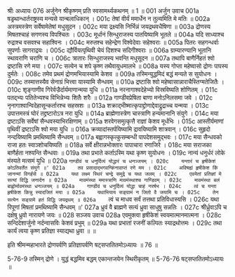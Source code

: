 श्रीः
अध्यायः 076
अर्जुनेन श्रीकृष्णम् प्रति स्वसामर्थ्यकथनम् ॥ 1 ॥
001	अर्जुन उवाच 
001a	षड्रथान्धार्तराष्ट्रस्य मन्यसे यान्बलाधिकान् ।
001c	तेषां वीर्यं ममार्धेन न तुल्यमिति मे मतिः ॥
002a	अस्त्रमस्त्रेण सर्वेषामेतेषां मधुसूदन ।
002c	मया द्रक्ष्यसि निर्भिन्नं जयद्रथवधैषिणा ॥
003a	द्रोणस्य मिषतश्चाहं सगणस्य विपश्चितः ।
003c	मूर्धानं सिन्धुराजस्य पातयिष्यामि भूतले ॥
004a	यदि साध्याश्च रुद्राश्च वसवश्च सहाश्विनः ।
004c	मरुतश्च सहेन्द्रेण विश्वेदेवाः सहेश्वराः ॥
005a	पितरः सहगन्धर्वाः सुपर्णाः सागराद्रयः ।
005c	द्यौर्वियत्पृथिवी चेयं दिशश्च सदिगीश्वराः ॥
006a	ग्राम्यारण्यानि भूतानि स्थावराणि चराणि च ।
006c	त्रातारः सिन्धुराजस्य भवन्ति मधुसूदन ॥
007a	तथापि बाणैर्निहतं श्वो द्रष्टासि रणे मया ।
007c	सत्येन च शपे कृष्ण तथैवायुधमालभे ॥
008a	यस्य गोप्ता महेष्वासो द्रोणः पापस्य दुर्मतेः ।
008c	तमेव प्रथमं द्रोणमभियास्यामि केशव ॥
009a	तस्मिन्युद्धमिदं बद्धं मन्यते स सुयोधनः ।
009c	तस्मात्तस्यैव सेनाग्रं भित्त्वा यास्यामि सैन्धवम् ॥
010a	द्रष्टासि श्वो महेष्वासान्नाराचैस्तिग्मतेजितैः ।
010c	शृङ्गाणीव गिरेर्वज्रैर्दार्यमाणान्मया युधि ॥
011a	नरनागाश्वदेहेभ्यो विस्रविष्यति शोणितम् ।
011c	पतद्भ्यः पतितेभ्यश्च विभिन्नेभ्यः शितैः शरैः ॥
012a	गाण्डीवप्रेषिता बाणा मनोऽनिलसमा जवे ।
012c	नृनागाश्वान्विदेहासून्कर्तारश्च सहस्रशः ॥
013a	शक्राद्भीष्मात्कृपाद्द्रोणाद्देवाद्रुद्राच्च यन्मया ।
013c	उपात्तमस्त्रं घोरं तद्द्रष्टारोऽत्र नरा युधि ॥
014a	ब्राह्मेणास्त्रेण चास्त्राणि हन्यमानानि संयुगे ।
014c	मया द्रष्टाऽसि सर्वेषां सैन्धवस्याभिरक्षिणाम् ॥
015a	शरवेगसमुत्कृत्तै राज्ञां केशव मूर्धभिः ।
015c	आस्तीर्यमाणां पृथिवीं द्रष्टाऽसि श्वो मया युधि ॥
016a	क्रव्यादांस्तर्पयिष्यामि द्रावयिष्यामि शात्रवान् ।
016c	सुहृदो नन्दयिष्यामि प्रमथिष्यामि सैन्धवम् ॥
017a	बह्वागस्कृत्कुसम्बन्धी पापदेशसमुद्भवः ।
017c	मया सैन्धवको राजा हतः स्वाञ्शोचयिष्यति ॥
018a	सर्वे क्षीरान्नभोक्तारः पापाचारा रणाजिरे ।
018c	मया सराजका बाणैर्हता नश्यन्ति सैन्धवाः ॥
019a	तथा प्रभाते कर्ताऽस्मि यथा कृष्ण सुयोधनः ।
019c	नान्यं धनुर्धरं लोके मंस्यते मत्समं युधि ॥
020a	`गाण्डीवं च धनुर्दिव्यं योद्धारं च धनञ्जयम् ।
020c	यन्तारं च हृषीकेशं कोऽतिवर्तेत संयुगे ॥'
021a	तव प्रसादाद्भगवन्किंनावाप्तं रणे मम ।
021c	अविषह्यं हृषीकेश किं जानन्मां विगर्हसे ॥
022a	यथा लक्ष्म स्थिरं चन्द्रे समुद्रे च यथा जलम् ।
022c	एवमेतां प्रतिज्ञां मे सत्यां विद्धि जनार्दन ॥
023a	मावमंस्था ममास्त्राणि मावमंस्थाश्च गाण्डिवम् ।
023c	मावमंस्था बलं बाह्वोर्मावमंस्था धनञ्जयम् ॥
024a	गाण्डीवं च धनुर्दिव्यं योद्धा चाहं नरर्षभ ।
024c	त्वं च यन्ता हृषीकेश किन्नु स्यादजितं मया ॥
025a	यथाभियाय सङ्ग्रामं न जितो वै जयामि च ।
025c	तेन सत्येन सङ्ग्रामे हतं विद्धि जयद्रथम् ॥
026a	`त्वं च माधव सर्वं तत्तथा प्रतिविधास्यसि ।
026c	यथा रिपूणां मिषतां प्रमथिष्यामि सैन्धवम् ॥'
027a	ध्रुवं वै ब्राह्मणे सत्यं ध्रुवा साधुषु सन्नतिः ।
027c	श्रीर्ध्रुवाऽपि च दक्षेषु ध्रुवो नारायणे जयः ॥
028	सञ्जय उवाच 
028a	एवमुक्त्वा हृषीकेशं स्वयमात्मानमात्मना ।
028c	सन्दिदेशार्जुनो नर्दन्वासविः केशवं प्रभुम् ॥
029a	यथा प्रभातां रजनीं कल्पितः स्याद्रथोत्तमः ।
029c	तथा कार्यं त्वया कृष्ण प्रतिज्ञा स्याद्यथा ध्रुवा ॥ ॥

इति श्रीमन्महाभारते द्रोणपर्वणि प्रतिज्ञापर्वणि षट्सप्ततितमोऽध्यायः ॥ 76 ॥

5-76-9 तस्मिन् द्रोणे । युद्धं बद्धमिव बद्धम् एकान्तजयेन स्थिरीकृतम् ॥ 5-76-76 षट्सप्ततितमोऽध्यायः ॥
